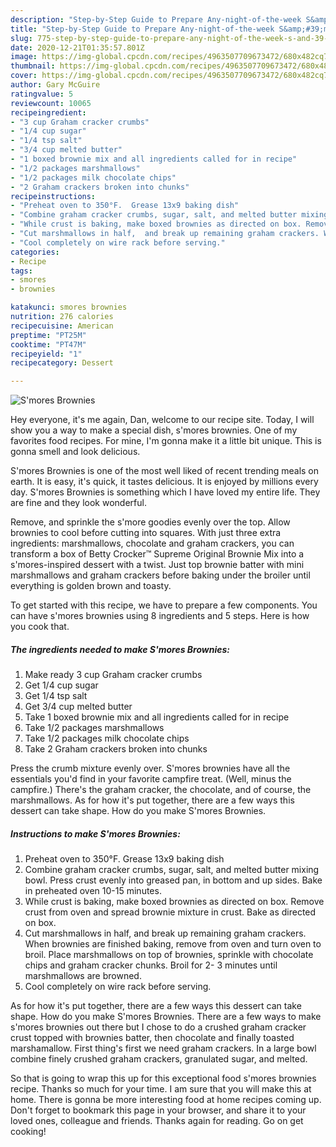 ```yaml
---
description: "Step-by-Step Guide to Prepare Any-night-of-the-week S&amp;#39;mores Brownies"
title: "Step-by-Step Guide to Prepare Any-night-of-the-week S&amp;#39;mores Brownies"
slug: 775-step-by-step-guide-to-prepare-any-night-of-the-week-s-and-39-mores-brownies
date: 2020-12-21T01:35:57.801Z
image: https://img-global.cpcdn.com/recipes/4963507709673472/680x482cq70/smores-brownies-recipe-main-photo.jpg
thumbnail: https://img-global.cpcdn.com/recipes/4963507709673472/680x482cq70/smores-brownies-recipe-main-photo.jpg
cover: https://img-global.cpcdn.com/recipes/4963507709673472/680x482cq70/smores-brownies-recipe-main-photo.jpg
author: Gary McGuire
ratingvalue: 5
reviewcount: 10065
recipeingredient:
- "3 cup Graham cracker crumbs"
- "1/4 cup sugar"
- "1/4 tsp salt"
- "3/4 cup melted butter"
- "1 boxed brownie mix and all ingredients called for in recipe"
- "1/2 packages marshmallows"
- "1/2 packages milk chocolate chips"
- "2 Graham crackers broken into chunks"
recipeinstructions:
- "Preheat oven to 350°F.  Grease 13x9 baking dish"
- "Combine graham cracker crumbs, sugar, salt, and melted butter mixing bowl. Press crust evenly into greased pan, in bottom and up sides.  Bake in preheated oven 10-15 minutes."
- "While crust is baking, make boxed brownies as directed on box. Remove crust from oven and spread brownie mixture in crust.  Bake as directed on box."
- "Cut marshmallows in half,  and break up remaining graham crackers. When brownies are finished baking,  remove from oven and turn oven to broil.  Place marshmallows on top of brownies, sprinkle  with chocolate chips and graham cracker chunks. Broil for 2- 3 minutes until marshmallows are browned."
- "Cool completely on wire rack before serving."
categories:
- Recipe
tags:
- smores
- brownies

katakunci: smores brownies 
nutrition: 276 calories
recipecuisine: American
preptime: "PT25M"
cooktime: "PT47M"
recipeyield: "1"
recipecategory: Dessert

---
```



![S&#39;mores Brownies](https://img-global.cpcdn.com/recipes/4963507709673472/680x482cq70/smores-brownies-recipe-main-photo.jpg)

Hey everyone, it's me again, Dan, welcome to our recipe site. Today, I will show you a way to make a special dish, s&#39;mores brownies. One of my favorites food recipes. For mine, I'm gonna make it a little bit unique. This is gonna smell and look delicious.

S&#39;mores Brownies is one of the most well liked of recent trending meals on earth. It is easy, it's quick, it tastes delicious. It is enjoyed by millions every day. S&#39;mores Brownies is something which I have loved my entire life. They are fine and they look wonderful.

Remove, and sprinkle the s&#39;more goodies evenly over the top. Allow brownies to cool before cutting into squares. With just three extra ingredients: marshmallows, chocolate and graham crackers, you can transform a box of Betty Crocker™ Supreme Original Brownie Mix into a s&#39;mores-inspired dessert with a twist. Just top brownie batter with mini marshmallows and graham crackers before baking under the broiler until everything is golden brown and toasty.


To get started with this recipe, we have to prepare a few components. You can have s&#39;mores brownies using 8 ingredients and 5 steps. Here is how you cook that.

<!--inarticleads1-->

##### The ingredients needed to make S&#39;mores Brownies:

1. Make ready 3 cup Graham cracker crumbs
1. Get 1/4 cup sugar
1. Get 1/4 tsp salt
1. Get 3/4 cup melted butter
1. Take 1 boxed brownie mix and all ingredients called for in recipe
1. Take 1/2 packages marshmallows
1. Take 1/2 packages milk chocolate chips
1. Take 2 Graham crackers broken into chunks


Press the crumb mixture evenly over. S&#39;mores brownies have all the essentials you&#39;d find in your favorite campfire treat. (Well, minus the campfire.) There&#39;s the graham cracker, the chocolate, and of course, the marshmallows. As for how it&#39;s put together, there are a few ways this dessert can take shape. How do you make S&#39;mores Brownies. 

<!--inarticleads2-->

##### Instructions to make S&#39;mores Brownies:

1. Preheat oven to 350°F.  Grease 13x9 baking dish
1. Combine graham cracker crumbs, sugar, salt, and melted butter mixing bowl. Press crust evenly into greased pan, in bottom and up sides.  Bake in preheated oven 10-15 minutes.
1. While crust is baking, make boxed brownies as directed on box. Remove crust from oven and spread brownie mixture in crust.  Bake as directed on box.
1. Cut marshmallows in half,  and break up remaining graham crackers. When brownies are finished baking,  remove from oven and turn oven to broil.  Place marshmallows on top of brownies, sprinkle  with chocolate chips and graham cracker chunks. Broil for 2- 3 minutes until marshmallows are browned.
1. Cool completely on wire rack before serving.


As for how it&#39;s put together, there are a few ways this dessert can take shape. How do you make S&#39;mores Brownies. There are a few ways to make s&#39;mores brownies out there but I chose to do a crushed graham cracker crust topped with brownies batter, then chocolate and finally toasted marshamallow. First thing&#39;s first we need graham crackers. In a large bowl combine finely crushed graham crackers, granulated sugar, and melted. 

So that is going to wrap this up for this exceptional food s&#39;mores brownies recipe. Thanks so much for your time. I am sure that you will make this at home. There is gonna be more interesting food at home recipes coming up. Don't forget to bookmark this page in your browser, and share it to your loved ones, colleague and friends. Thanks again for reading. Go on get cooking!
